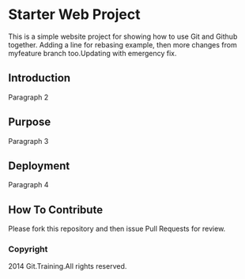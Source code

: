 # Starter Web Project

This is a simple website project for showing how to use Git and Github together. Adding a line for rebasing example, then more changes from myfeature branch too.Updating with emergency fix.

## Introduction

Paragraph 2

## Purpose

Paragraph 3

## Deployment

Paragraph 4 

## How To Contribute

Please fork this repository and then issue Pull Requests for review.

### Copyright

2014 Git.Training.All rights reserved.
